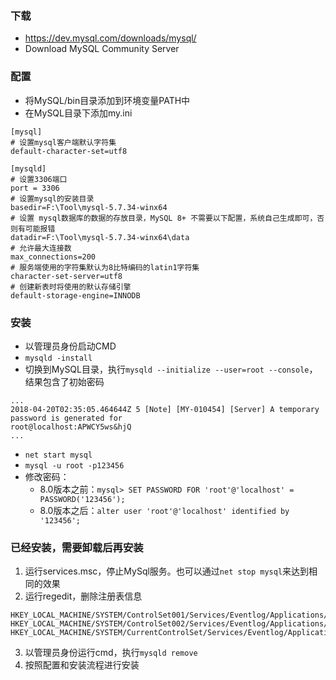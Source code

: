 
### 下载
- https://dev.mysql.com/downloads/mysql/
- Download MySQL Community Server

### 配置
- 将MySQL/bin目录添加到环境变量PATH中
- 在MySQL目录下添加my.ini
```
[mysql]
# 设置mysql客户端默认字符集
default-character-set=utf8
 
[mysqld]
# 设置3306端口
port = 3306
# 设置mysql的安装目录
basedir=F:\Tool\mysql-5.7.34-winx64
# 设置 mysql数据库的数据的存放目录，MySQL 8+ 不需要以下配置，系统自己生成即可，否则有可能报错
datadir=F:\Tool\mysql-5.7.34-winx64\data
# 允许最大连接数
max_connections=200
# 服务端使用的字符集默认为8比特编码的latin1字符集
character-set-server=utf8
# 创建新表时将使用的默认存储引擎
default-storage-engine=INNODB
```

### 安装
- 以管理员身份启动CMD
- `mysqld -install`
- 切换到MySQL目录，执行`mysqld --initialize --user=root --console`，结果包含了初始密码
```
...
2018-04-20T02:35:05.464644Z 5 [Note] [MY-010454] [Server] A temporary password is generated for
root@localhost:APWCY5ws&hjQ
...
```
- `net start mysql`
- `mysql -u root -p123456`
- 修改密码：
    - 8.0版本之前：`mysql> SET PASSWORD FOR 'root'@'localhost' = PASSWORD('123456');`
    - 8.0版本之后：`alter user 'root'@'localhost' identified by '123456';`


### 已经安装，需要卸载后再安装
1. 运行services.msc，停止MySql服务。也可以通过`net stop mysql`来达到相同的效果
2. 运行regedit，删除注册表信息
```
HKEY_LOCAL_MACHINE/SYSTEM/ControlSet001/Services/Eventlog/Applications/MySQL
HKEY_LOCAL_MACHINE/SYSTEM/ControlSet002/Services/Eventlog/Applications/MySQL
HKEY_LOCAL_MACHINE/SYSTEM/CurrentControlSet/Services/Eventlog/Applications/MySQL
```
3. 以管理员身份运行cmd，执行`mysqld remove`
4. 按照配置和安装流程进行安装